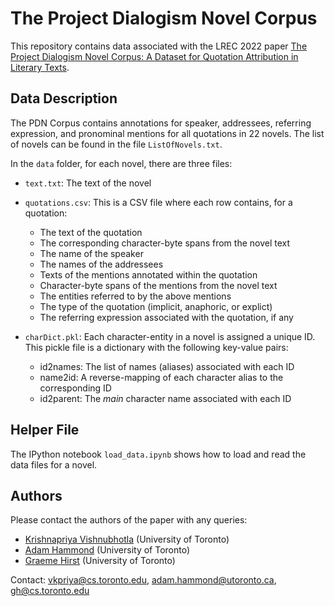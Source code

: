 # The Project Dialogism Novel Corpus

This repository contains data associated with the LREC 2022 paper [The Project Dialogism Novel Corpus:
A Dataset for Quotation Attribution in Literary Texts]().

## Data Description
The PDN Corpus contains annotations for speaker, addressees, referring expression, and pronominal mentions for all quotations in 22 novels. The list of novels can be found in the file `ListOfNovels.txt`.

In the `data` folder, for each novel, there are three files:
- `text.txt`: The text of the novel
- `quotations.csv`: This is a CSV file where each row contains, for a quotation:
    - The text of the quotation
    - The corresponding character-byte spans from the novel text
    - The name of the speaker
    - The names of the addressees
    - Texts of the mentions annotated within the quotation
    - Character-byte spans of the mentions from the novel text
    - The entities referred to by the above mentions
    - The type of the quotation (implicit, anaphoric, or explict)
    - The referring expression associated with the quotation, if any

- `charDict.pkl`: Each character-entity in a novel is assigned a unique ID. This pickle file is a dictionary with the following key-value pairs:
    - id2names: The list of names (aliases) associated with each ID
    - name2id: A reverse-mapping of each character alias to the corresponding ID
    - id2parent: The *main* character name associated with each ID

## Helper File
The IPython notebook `load_data.ipynb` shows how to load and read the data files for a novel. 

## Authors
Please contact the authors of the paper with any queries:
- [Krishnapriya Vishnubhotla](https://priya22.github.io/) (University of Toronto)
- [Adam Hammond](https://www.adamhammond.com/) (University of Toronto)
- [Graeme Hirst](https://www.cs.toronto.edu/~gh/) (University of Toronto)

Contact: vkpriya@cs.toronto.edu, adam.hammond@utoronto.ca, gh@cs.toronto.edu

